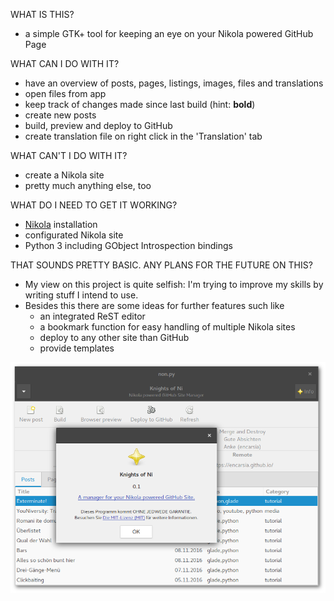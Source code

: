 WHAT IS THIS?

 * a simple GTK+ tool for keeping an eye on your Nikola powered GitHub Page
 
WHAT CAN I DO WITH IT?

 * have an overview of posts, pages, listings, images, files and translations
 * open files from app
 * keep track of changes made since last build (hint: **bold**)
 * create new posts
 * build, preview and deploy to GitHub
 * create translation file on right click in the 'Translation' tab

WHAT CAN'T I DO WITH IT?

 * create a Nikola site
 * pretty much anything else, too

WHAT DO I NEED TO GET IT WORKING?

 * [Nikola](https://getnikola.com/) installation
 * configurated Nikola site
 * Python 3 including GObject Introspection bindings

THAT SOUNDS PRETTY BASIC. ANY PLANS FOR THE FUTURE ON THIS?

 * My view on this project is quite selfish: I'm trying to improve my skills by writing stuff I intend to use.
 * Besides this there are some ideas for further features such like
    * an integrated ReST editor
    * a bookmark function for easy handling of multiple Nikola sites
    * deploy to any other site than GitHub
    * provide templates

<img src="non_window.png" width="600">
